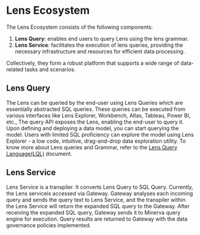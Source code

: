 # Lens Ecosystem

The Lens Ecosystem consists of the following components:

1. **Lens Query**:  enables end users to query Lens using the lens grammar.
2. **Lens Service**: facilitates the execution of lens queries, providing the necessary infrastructure and resources for efficient data processing.

Collectively, they form a robust platform that supports a wide range of data-related tasks and scenarios.


## Lens Query
The Lens can be queried by the end-user using Lens Queries which are essentially abstracted SQL queries. These queries can be executed from various interfaces like Lens Explorer, Workbench, Atlas, Tableau, Power BI, etc., The query API exposes the Lens, enabling the end-user to query it. Upon defining and deploying a data model, you can start querying the model. Users with limited SQL proficiency can explore the model using Lens Explorer - a low code, intuitive, drag-and-drop data exploration utility. To know more about Lens queries and Grammar, refer to the [Lens Query Language(LQL)](lql.md) document.

## Lens Service

Lens Service is a transpiler. It converts Lens Query to SQL Query. Currently, the Lens serviceis accessed via Gateway. Gateway analyses each incoming query and sends the query text to Lens Service, and the transpiler within the Lens Service will return the expanded SQL query to the Gateway. After receiving the expanded SQL query, Gateway sends it to Minerva query engine for execution. Query results are returned to Gateway with the data governance policies implemented. 

